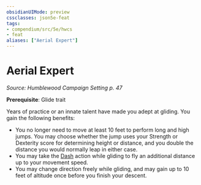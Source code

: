 ```yaml
---
obsidianUIMode: preview
cssclasses: json5e-feat
tags:
- compendium/src/5e/hwcs
- feat
aliases: ["Aerial Expert"]
---
```

# Aerial Expert
*Source: Humblewood Campaign Setting p. 47*  

**Prerequisite**: Glide trait

Years of practice or an innate talent have made you adept at gliding. You gain the following benefits:

- You no longer need to move at least 10 feet to perform long and high jumps. You may choose whether the jump uses your Strength or Dexterity score for determining height or distance, and you double the distance you would normally leap in either case.  
- You may take the [Dash](/Systems/5e/rules/actions.md#Dash) action while gliding to fly an additional distance up to your movement speed.  
- You may change direction freely while gliding, and may gain up to 10 feet of altitude once before you finish your descent.